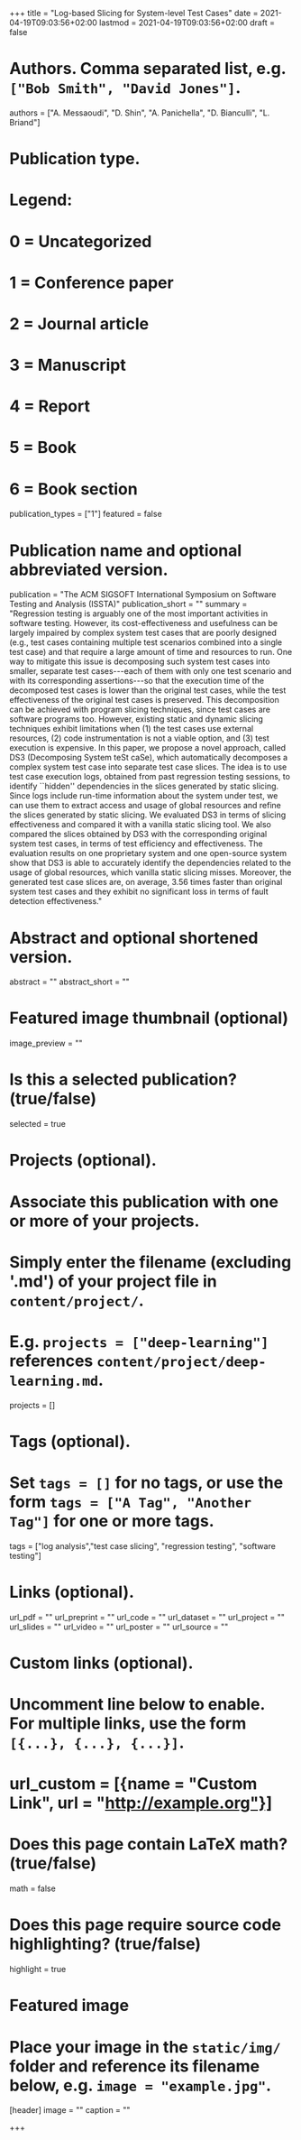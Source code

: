 +++
title = "Log-based Slicing for System-level Test Cases"
date = 2021-04-19T09:03:56+02:00
lastmod = 2021-04-19T09:03:56+02:00
draft = false

# Authors. Comma separated list, e.g. `["Bob Smith", "David Jones"]`.
authors = ["A. Messaoudi",  "D. Shin", "A. Panichella", "D. Bianculli", "L. Briand"]

# Publication type.
# Legend:
# 0 = Uncategorized
# 1 = Conference paper
# 2 = Journal article
# 3 = Manuscript
# 4 = Report
# 5 = Book
# 6 = Book section
publication_types = ["1"]
featured = false 
# Publication name and optional abbreviated version.
publication = "The ACM SIGSOFT International Symposium on Software Testing and Analysis (ISSTA)"
publication_short = ""
summary = "Regression testing is arguably one of the most important activities in software testing. However, its cost-effectiveness and usefulness can be largely impaired by complex system test cases that are poorly designed (e.g., test cases containing  multiple test scenarios combined into a single test case) and that require a large amount of time and resources to run.  One way to mitigate this issue is decomposing such system test cases into smaller, separate test cases---each of them with only one test scenario and with its corresponding assertions---so that the execution time of the decomposed test cases is lower than the original test cases, while the test effectiveness of the original test cases is preserved. This decomposition can be achieved with program slicing techniques, since test cases are software programs too. However, existing static and dynamic slicing techniques exhibit limitations when (1) the test cases use external resources, (2) code instrumentation is not a viable option, and (3) test execution is expensive.  In this paper, we propose a novel approach, called DS3 (Decomposing System teSt caSe), which automatically decomposes a complex system test case into separate test case slices. The idea is to use test case execution logs, obtained from past regression testing sessions, to identify ``hidden'' dependencies in the slices generated by static slicing. Since logs include run-time information about the system under test, we can use them to extract access and usage of global resources and refine the slices generated by static slicing.  We evaluated DS3 in terms of slicing effectiveness and compared it with a vanilla static slicing tool. We also compared the slices obtained by DS3 with the corresponding original system test cases, in terms of test efficiency and effectiveness. The evaluation results on one proprietary system and one open-source system show that DS3 is able to accurately identify the dependencies related to the usage of global resources, which vanilla static slicing misses. Moreover, the generated test case slices are, on average, 3.56 times faster than original system test cases and they exhibit no significant loss in terms of fault detection effectiveness." 

# Abstract and optional shortened version.
abstract = ""
abstract_short = ""

# Featured image thumbnail (optional)
image_preview = ""

# Is this a selected publication? (true/false)
selected = true

# Projects (optional).
#   Associate this publication with one or more of your projects.
#   Simply enter the filename (excluding '.md') of your project file in `content/project/`.
#   E.g. `projects = ["deep-learning"]` references `content/project/deep-learning.md`.
projects = []

# Tags (optional).
#   Set `tags = []` for no tags, or use the form `tags = ["A Tag", "Another Tag"]` for one or more tags.
tags = ["log analysis","test case slicing", "regression testing", "software testing"]

# Links (optional).
url_pdf = ""
url_preprint = ""
url_code = ""
url_dataset = ""
url_project = ""
url_slides = ""
url_video = ""
url_poster = ""
url_source = ""

# Custom links (optional).
#   Uncomment line below to enable. For multiple links, use the form `[{...}, {...}, {...}]`.
# url_custom = [{name = "Custom Link", url = "http://example.org"}]

# Does this page contain LaTeX math? (true/false)
math = false

# Does this page require source code highlighting? (true/false)
highlight = true

# Featured image
# Place your image in the `static/img/` folder and reference its filename below, e.g. `image = "example.jpg"`.
[header]
image = ""
caption = ""

+++
